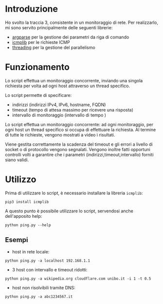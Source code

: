 # Introduzione
Ho svolto la traccia 3, consistente in un monitoraggio di rete.
Per realizzarlo, mi sono servito principalmente delle seguenti librerie:
+ [argparse](https://docs.python.org/3/library/argparse.html) per la gestione dei parametri da riga di comando
+ [icmplib](https://pypi.org/project/icmplib/) per le richieste ICMP
+ [threading](https://docs.python.org/3/library/threading.html) per la gestione del parallelismo

# Funzionamento
Lo script effettua un monitoraggio concorrente, inviando una singola richiesta per volta ad ogni host attraverso un thread specifico.

Lo script permette di specificare:
+ indirizzi (indirizzi IPv4, IPv6, hostname, FQDN)
+ timeout (tempo di attesa massimo per ricevere una risposta)
+ intervallo di monitoraggio (intervallo di tempo )

Lo script effettua un monitoraggio concorrente: ad ogni monitoraggio, per ogni host un thread specifico si occupa di effettuare la richiesta. Al termine di tutte le richieste, vengono mostrati a video i risultati.

Viene gestita correttamente la scadenza del timeout e gli errori a livello di socket o di protocollo vengono segnalati. Vengono inoltre fatti opportuni controlli volti a garantire che i parametri (indirizzi,timeout,intervallo) forniti siano validi.

# Utilizzo
Prima di utilizzare lo script, è necessario installare la libreria `icmplib`:
```
pip3 install icmplib
```

A questo punto è possibile utilizzare lo script, servendosi anche dell'apposito help:
```
python ping.py --help
```

## Esempi
+ host in rete locale:
```
python ping.py -a localhost 192.168.1.1
```
+ 3 host con intervallo e timeout ridotti:
```
python ping.py -a wikipedia.org cloudflare.com unibo.it -i 1 -t 0.5
```
+ host non risolvibili tramite DNS:
```
python ping.py -a abc1234567.it
```
